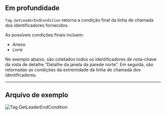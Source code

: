 ## Em profundidade
`Tag.GetLeaderEndCondition` retorna a condição final da linha de chamada dos identificadores fornecidos.

As possíveis condições finais incluem:
- Anexo
- Livre

No exemplo abaixo, são coletados todos os identificadores de nota-chave da vista de detalhe “Detalhe da janela da parede norte”. Em seguida, são retornadas as condições da extremidade da linha de chamada dos identificadores.

___
## Arquivo de exemplo

![Tag.GetLeaderEndCondition](./Revit.Elements.Tag.GetLeaderEndCondition_img.jpg)
